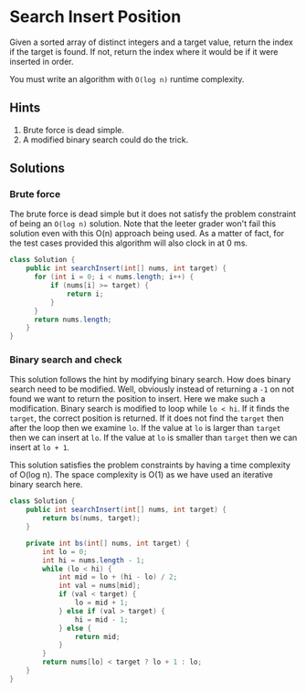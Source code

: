 # Search Insert Position

Given a sorted array of distinct integers and a target value, return the index if the target is
found. If not, return the index where it would be if it were inserted in order.

You must write an algorithm with `O(log n)` runtime complexity.

## Hints

1. Brute force is dead simple.
1. A modified binary search could do the trick.

## Solutions

### Brute force

The brute force is dead simple but it does not satisfy the problem constraint of being an
`O(log n)` solution. Note that the leeter grader won't fail this solution even with this O(n)
approach being used. As a matter of fact, for the test cases provided this algorithm will also
clock in at 0 ms.

```java
class Solution {
    public int searchInsert(int[] nums, int target) {
      for (int i = 0; i < nums.length; i++) {
          if (nums[i] >= target) {
              return i;
          }
      }
      return nums.length;
    }
}
```

### Binary search and check

This solution follows the hint by modifying binary search. How does binary search need to be
modified. Well, obviously instead of returning a `-1` on not found we want to return the position
to insert. Here we make such a modification. Binary search is modified to loop while `lo < hi`.
If it finds the `target`, the correct position is returned. If it does not find the `target` then
after the loop then we examine `lo`. If the value at `lo` is larger than `target` then we can
insert at `lo`. If the value at `lo` is smaller than `target` then we can insert at `lo + 1`.

This solution satisfies the problem constraints by having a time complexity of O(log n). The
space complexity is O(1) as we have used an iterative binary search here.

```java
class Solution {
    public int searchInsert(int[] nums, int target) {
        return bs(nums, target);
    }

    private int bs(int[] nums, int target) {
        int lo = 0;
        int hi = nums.length - 1;
        while (lo < hi) {
            int mid = lo + (hi - lo) / 2;
            int val = nums[mid];
            if (val < target) {
                lo = mid + 1;
            } else if (val > target) {
                hi = mid - 1;
            } else {
                return mid;
            }
        }
        return nums[lo] < target ? lo + 1 : lo;
    }
}
```
